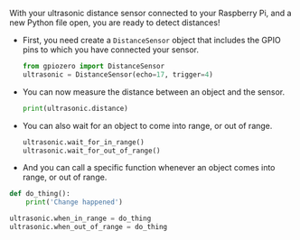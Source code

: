 With your ultrasonic distance sensor connected to your Raspberry Pi, and a new Python file open, you are ready to detect distances!

- First, you need create a `DistanceSensor` object that includes the GPIO pins to which you have connected your sensor.

	```python
	from gpiozero import DistanceSensor
	ultrasonic = DistanceSensor(echo=17, trigger=4)
	```
- You can now measure the distance between an object and the sensor.

	```python
	print(ultrasonic.distance)
	```

- You can also wait for an object to come into range, or out of range.

	```python
	ultrasonic.wait_for_in_range()
	ultrasonic.wait_for_out_of_range()
	```

- And you can call a specific function whenever an object comes into range, or out of range.

```python
def do_thing():
    print('Change happened')

ultrasonic.when_in_range = do_thing
ultrasonic.when_out_of_range = do_thing
```
